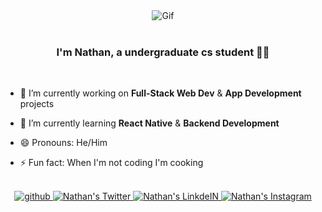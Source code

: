 <div align="center">
    <img alt="Gif" src="https://media.giphy.com/media/yZJe5xhaKwXQ3ZJflj/giphy.gif" />
</div>

<br/>

### <div align="center">I'm Nathan, a undergraduate cs student 👨‍💻</div>  
  
<br/>

- 🔭 I’m currently working on **Full-Stack Web Dev** & **App Development** projects

- 🌱 I’m currently learning **React Native** & **Backend Development** 

- 😄 Pronouns: He/Him

- ⚡ Fun fact: When I'm not coding I'm cooking
  
<br/>  

<div align="center">
    <a href="https://github.com/nathan-edwards" target="_blank">
        <img src=https://img.shields.io/badge/github-%2324292e.svg?&style=for-the-badge&logo=github&logoColor=white alt=github style="margin-bottom: 5px;" />
    </a>
    <a href="https://twitter.com/thatnathan_guy" target="_blank">
        <img alt="Nathan's Twitter" src="https://img.shields.io/badge/twitter-%2300acee.svg?&style=for-the-badge&logo=twitter&logoColor=white"  />
    </a>
    <a href="https://www.linkedin.com/in/nathanedwards256/" target="_blank">
        <img alt="Nathan's LinkdeIN" src="https://img.shields.io/badge/linkedin%20-%230077B5.svg?&style=for-the-badge&logo=linkedin&logoColor=white" />
    </a>
    <a href="https://instagram.com/thatnathan_guy" target="_blank">
        <img alt="Nathan's Instagram" src=https://img.shields.io/badge/instagram-%23000000.svg?&style=for-the-badge&logo=instagram&logoColor=white" />
    </a>
</div>
